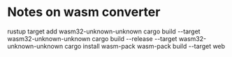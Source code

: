 # Notes on wasm converter

rustup target add wasm32-unknown-unknown
cargo build --target wasm32-unknown-unknown
cargo build --release --target wasm32-unknown-unknown
cargo install wasm-pack
wasm-pack build --target web
